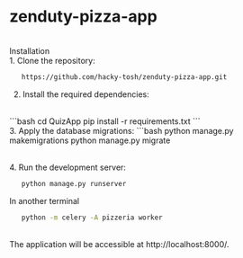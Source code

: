 # zenduty-pizza-app

<br />Installation
<br />1. Clone the repository:

```bash
   https://github.com/hacky-tosh/zenduty-pizza-app.git
```
2. Install the required dependencies:
<br />
    ```bash
    cd QuizApp
    pip install -r requirements.txt
   ```
<br />3. Apply the database migrations:
     ```bash
     python manage.py makemigrations
     python manage.py migrate

<br />4. Run the development server:
```bash
   python manage.py runserver
```
In another terminal
```bash
   python -m celery -A pizzeria worker
```

<br />The application will be accessible at http://localhost:8000/.
